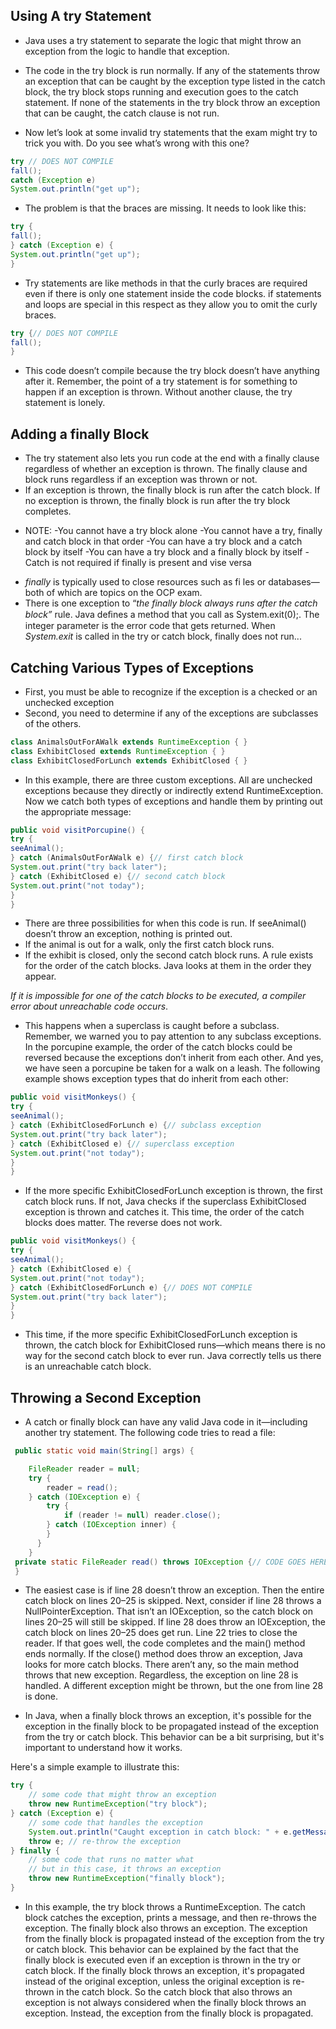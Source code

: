 ## Using A try Statement

- Java uses a try statement to separate the logic that might throw an exception from the logic to handle that exception.
- The code in the try block is run normally. If any of the statements throw an exception that can be caught by the exception type listed in the catch block, the try block stops running and execution goes to the catch statement. If none of the statements in the try block throw an exception that can be caught, the catch clause is not run.

- Now let’s look at some invalid try statements that the exam might try to trick you with. Do you see what’s wrong with this one?
```java
try // DOES NOT COMPILE
fall();
catch (Exception e)
System.out.println("get up");
```
- The problem is that the braces are missing. It needs to look like this:
```java
try {
fall();
} catch (Exception e) {
System.out.println("get up");
}
```
- Try statements are like methods in that the curly braces are required even if there is only one statement inside the code blocks. if statements and loops are special in this respect as they allow you to omit the curly braces.
```java
try {// DOES NOT COMPILE
fall();
}
```
- This code doesn’t compile because the try block doesn’t have anything after it. Remember, the point of a try statement is for something to happen if an exception is thrown. Without another clause, the try statement is lonely.

## Adding a finally Block

- The try statement also lets you run code at the end with a finally clause regardless of whether an exception is thrown. The finally clause and  block runs regardless if an exception was thrown or not.
- If an exception is thrown, the finally block is run after the catch block. If no exception is thrown, the finally block is run after the try block completes.
* NOTE:
-You cannot have a try block alone
-You cannot have a try, finally and catch block in that order
-You can have a try block and a catch block by itself
-You can have a try block and a finally block by itself
-Catch is not required if finally is present and vise versa

- *finally* is typically used to close resources such as fi les or databases—both of
which are topics on the OCP exam.
- There is one exception to “*the finally block always runs after the catch block”* rule. Java deﬁnes a method that you call as System.exit(0);. The integer parameter is the error code that gets returned. When *System.exit* is called in the try or catch block, finally does not run...

## Catching Various Types of Exceptions

- First, you must be able to recognize if the exception is a checked or an unchecked exception
- Second, you need to determine if any of the exceptions are subclasses of the others.
```java
class AnimalsOutForAWalk extends RuntimeException { }
class ExhibitClosed extends RuntimeException { }
class ExhibitClosedForLunch extends ExhibitClosed { }
```
* In this example, there are three custom exceptions. All are unchecked exceptions because they directly or indirectly extend RuntimeException. Now we catch both types of exceptions and handle them by printing out the appropriate message:
```java
public void visitPorcupine() {
try {
seeAnimal();
} catch (AnimalsOutForAWalk e) {// first catch block
System.out.print("try back later");
} catch (ExhibitClosed e) {// second catch block
System.out.print("not today");
}
}
```
* There are three possibilities for when this code is run. If seeAnimal() doesn’t throw an
exception, nothing is printed out. 
* If the animal is out for a walk, only the first catch block runs. 
* If the exhibit is closed, only the second catch block runs. 
A rule exists for the order of the catch blocks. Java looks at them in the order they appear.

*If it is impossible for one of the catch blocks to be executed, a compiler error about unreachable code occurs*. 
* This happens when a superclass is caught before a subclass.
Remember, we warned you to pay attention to any subclass exceptions.
In the porcupine example, the order of the catch blocks could be reversed because the exceptions don’t inherit from each other. And yes, we have seen a porcupine be taken for a walk on a leash.
The following example shows exception types that do inherit from each other:
```java
public void visitMonkeys() {
try {
seeAnimal();
} catch (ExhibitClosedForLunch e) {// subclass exception
System.out.print("try back later");
} catch (ExhibitClosed e) {// superclass exception
System.out.print("not today");
}
}
```
* If the more specific ExhibitClosedForLunch exception is thrown, the first catch block runs. If not, Java checks if the superclass ExhibitClosed exception is thrown and catches it. This time, the order of the catch blocks does matter. The reverse does not work.
```java
public void visitMonkeys() {
try {
seeAnimal();
} catch (ExhibitClosed e) {
System.out.print("not today");
} catch (ExhibitClosedForLunch e) {// DOES NOT COMPILE
System.out.print("try back later");
}
}
```
* This time, if the more specific ExhibitClosedForLunch exception is thrown, the catch block for ExhibitClosed runs—which means there is no way for the second catch block to ever run. Java correctly tells us there is an unreachable catch block.

## Throwing a Second Exception

- A catch or finally block can have any valid Java code in it—including another try statement.
The following code tries to read a file:
```java
 public static void main(String[] args) {

    FileReader reader = null;
    try {
        reader = read();
    } catch (IOException e) {
        try {
            if (reader != null) reader.close();
        } catch (IOException inner) {
        }
      }
    }
 private static FileReader read() throws IOException {// CODE GOES HERE
 }
```
* The easiest case is if line 28 doesn’t throw an exception. Then the entire catch block on lines 20–25 is skipped. Next, consider if line 28 throws a NullPointerException. That isn’t
an IOException, so the catch block on lines 20–25 will still be skipped. If line 28 does throw an IOException, the catch block on lines 20–25 does get run. Line 22 tries to close the reader. If that goes well, the code completes and the main() method ends normally. If the close() method does throw an exception, Java looks for more catch blocks. There aren’t any, so the main method throws that new exception. Regardless, the exception on line 28 is handled. A different exception might be thrown, but the one from line 28 is done.

* In Java, when a finally block throws an exception, it's possible for the exception in the finally block to be propagated instead of the exception from the try or catch block. This behavior can be a bit surprising, but it's important to understand how it works.

Here's a simple example to illustrate this:
```java
try {
    // some code that might throw an exception
    throw new RuntimeException("try block");
} catch (Exception e) {
    // some code that handles the exception
    System.out.println("Caught exception in catch block: " + e.getMessage());
    throw e; // re-throw the exception
} finally {
    // some code that runs no matter what
    // but in this case, it throws an exception
    throw new RuntimeException("finally block");
}
```
- In this example, the try block throws a RuntimeException. The catch block catches the exception, prints a message, and then re-throws the exception. The finally block also throws an exception. The exception from the finally block is propagated instead of the exception from the try or catch block.
This behavior can be explained by the fact that the finally block is executed even if an exception is thrown in the try or catch block. If the finally block throws an exception, it's propagated instead of the original exception, unless the original exception is re-thrown in the catch block.
So the catch block that also throws an exception is not always considered when the finally block throws an exception. Instead, the exception from the finally block is propagated.
